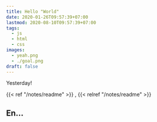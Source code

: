 ```yaml
---
title: Hello "World"
date: 2020-01-26T09:57:39+07:00
lastmod: 2020-08-10T09:57:39+07:00
tags:
  - js
  - html
  - css
images:
  - yeah.png
  - ./goal.png
draft: false
---
```


Yesterday!

{{< ref "/notes/readme" >}}
,
{{< relref "/notes/readme" >}}

## En...
